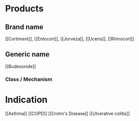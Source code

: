 # Products

## Brand name
[[Cortiment]], [[Entocort]], [[Jorveza]], [[Uceris]], [[Rhinocort]]

## Generic name
[[Budesonide]]

### Class / Mechanism


# Indication
[[Asthma]]
[[COPD]]
[[Crohn's Disease]]
[[Ulcerative colitis]]



